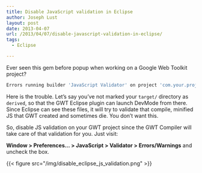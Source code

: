 ```yaml
---
title: Disable JavaScript validation in Eclipse
author: Joseph Lust
layout: post
date: 2013-04-07
url: /2013/04/07/disable-javascript-validation-in-eclipse/
tags:
  - Eclipse

---
```

Ever seen this gem before popup when working on a Google Web Toolkit project?

```bash
Errors running builder 'JavaScript Validator' on project 'com.your.project'.1"
```

Here is the trouble. Let&#8217;s say you&#8217;ve not marked your `target/` directory as `derived`, so that the GWT Eclipse plugin can launch DevMode from there. Since Eclipse can see these files, it will try to validate that compile, minified JS that GWT created and sometimes die. You don&#8217;t want this.

So, disable JS validation on your GWT project since the GWT Compiler will take care of that validation for you. Just visit:

**Window > Preferences&#8230; > JavaScript > Validator > Errors/Warnings** and uncheck the box.

{{< figure src="/img/disable_eclipse_js_validation.png" >}}